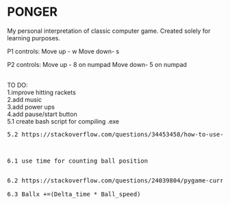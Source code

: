 # PONGER
My personal interpretation of classic computer game. Created solely for learning purposes.

P1 controls:
Move up - w
Move down- s

P2 controls:
Move up - 8 on numpad
Move down- 5 on numpad

<br/>
TO DO:<br/>
1.improve hitting rackets<br/>
2.add music <br/>
3.add power ups<br/>
4.add pause/start button <br/>
5.1 create bash script for compiling .exe <br/>
<pre>5.2 https://stackoverflow.com/questions/34453458/how-to-use-pyinstaller<pre/><br/>
6.1 use time for counting ball position<br/>
<pre>6.2 https://stackoverflow.com/questions/24039804/pygame-current-time-millis-and-delta-time <br/>
6.3 Ballx +=(Delta_time * Ball_speed)<pre/><br/>
